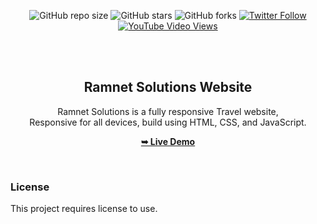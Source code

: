 <div align="center">
  
  ![GitHub repo size](https://img.shields.io/github/repo-size/codewithsadee/fly)
  ![GitHub stars](https://img.shields.io/github/stars/codewithsadee/fly?style=social)
  ![GitHub forks](https://img.shields.io/github/forks/codewithsadee/fly?style=social)
[![Twitter Follow](https://img.shields.io/twitter/follow/codewithsadee_?style=social)](https://twitter.com/intent/follow?screen_name=codewithsadee_)
  [![YouTube Video Views](https://img.shields.io/youtube/views/wWyv5dl0nFg?style=social)](https://youtu.be/wWyv5dl0nFg)

  <br />
  <br />

  <h2 align="center">Ramnet Solutions Website</h2>

  Ramnet Solutions is a fully responsive Travel website, <br />Responsive for all devices, build using HTML, CSS, and JavaScript.

  <a href="https://ramnetsolutions.github.io/Ramnetsolutions/"><strong>➥ Live Demo</strong></a>

</div>

<br />

### License

This project requires license to use.
